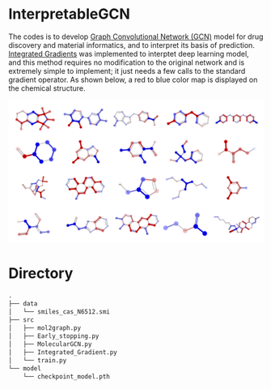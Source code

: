 # InterpretableGCN
The codes is to develop [Graph Convolutional Network (GCN)](https://arxiv.org/abs/1704.01212) model for drug discovery and material informatics, and to interpret its basis of prediction. [Integrated Gradients](https://arxiv.org/abs/1703.01365) was implemented to interptet deep learning model, and this method requires no modification to the original network and is extremely simple to implement; it just needs a few calls to the standard gradient operator. As shown below, a red to blue color map is displayed on the chemical structure.

![toppage](/images/image_.png) 


# Directory
```
.
├── data
│   └── smiles_cas_N6512.smi
├── src
│   ├── mol2graph.py
│   ├── Early_stopping.py
│   ├── MolecularGCN.py
│   ├── Integrated_Gradient.py
│   └── train.py
└── model
    └── checkpoint_model.pth
```
